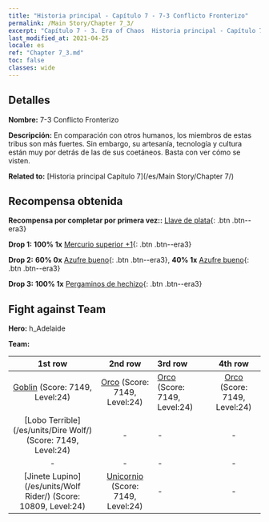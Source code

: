 ```yaml
---
title: "Historia principal - Capítulo 7 - 7-3 Conflicto Fronterizo"
permalink: /Main Story/Chapter 7_3/
excerpt: "Capítulo 7 - 3. Era of Chaos  Historia principal - Capítulo 7_3. 7-3 Conflicto Fronterizo"
last_modified_at: 2021-04-25
locale: es
ref: "Chapter 7_3.md"
toc: false
classes: wide
---
```


## Detalles

 **Nombre:** 7-3 Conflicto Fronterizo

 **Descripción:** En comparación con otros humanos, los miembros de estas tribus son más fuertes. Sin embargo, su artesanía, tecnología y cultura están muy por detrás de las de sus coetáneos. Basta con ver cómo se visten.

 **Related to:** [Historia principal Capítulo 7](/es/Main Story/Chapter 7/)

## Recompensa obtenida

 **Recompensa por completar por primera vez::** [Llave de plata](/ItemsES/con_693/){: .btn .btn--era3}

 **Drop 1:** **100% 1x** [Mercurio superior +1](/ItemsES/mat_21/){: .btn .btn--era3}

 **Drop 2:** **60% 0x** [Azufre bueno](/ItemsES/mat_15/){: .btn .btn--era3}, **40% 1x** [Azufre bueno](/ItemsES/mat_15/){: .btn .btn--era3}

 **Drop 3:** **100% 1x** [Pergaminos de hechizo](/ItemsES/con_694/){: .btn .btn--era3}


## Fight against Team
 **Hero:** h_Adelaide

 **Team:**


  | 1st row | 2nd row | 3rd row | 4th row |
  |:----:|:----:|:----|:----:|
  | [Goblin](/es/units/Goblin/) (Score: 7149, Level:24)  | [Orco](/es/units/Orc/) (Score: 7149, Level:24)  | [Orco](/es/units/Orc/) (Score: 7149, Level:24)  | [Orco](/es/units/Orc/) (Score: 7149, Level:24)  |
  | [Lobo Terrible](/es/units/Dire Wolf/) (Score: 7149, Level:24)  | - | - | - |
  | - | - | - | - |
  | [Jinete Lupino](/es/units/Wolf Rider/) (Score: 10809, Level:24)  | [Unicornio](/es/units/Unicorn/) (Score: 7149, Level:24)  | - | - |


